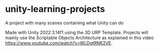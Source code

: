 # unity-learning-projects
A project with many scenes containing what Unity can do

Made with Unity 2022.3.14f1 using the 3D URP Template.
Projects will mainly use the Scriptable Objects Architecture as explained in this video https://www.youtube.com/watch?v=WLDgtRNK2VE.
